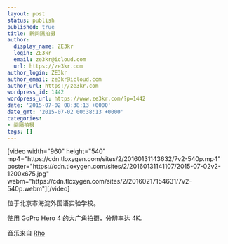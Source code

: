 ```yaml
---
layout: post
status: publish
published: true
title: 新间隔拍摄
author:
  display_name: ZE3kr
  login: ZE3kr
  email: ze3kr@icloud.com
  url: https://ze3kr.com
author_login: ZE3kr
author_email: ze3kr@icloud.com
author_url: https://ze3kr.com
wordpress_id: 1442
wordpress_url: https://www.ze3kr.com/?p=1442
date: '2015-07-02 08:38:13 +0000'
date_gmt: '2015-07-02 00:38:13 +0000'
categories:
- 间隔拍摄
tags: []
---
```

<p>[video width="960" height="540" mp4="https://cdn.tloxygen.com/sites/2/20160131143632/7v2-540p.mp4" poster="https://cdn.tloxygen.com/sites/2/20160131141107/2015-07-02v2-1200x675.jpg" webm="https://cdn.tloxygen.com/sites/2/20160217154631/7v2-540p.webm"][/video]</p>
<p>位于北京市海淀外国语实验学校。</p>
<p>使用 GoPro Hero 4 的大广角拍摄，分辨率达 4K。</p>
<p>音乐来自 <a href="http://freemusicarchive.org/music/Rho/Brace_For_Gravity/01-NS062-Your_Sunrise">Rho</a></p>

